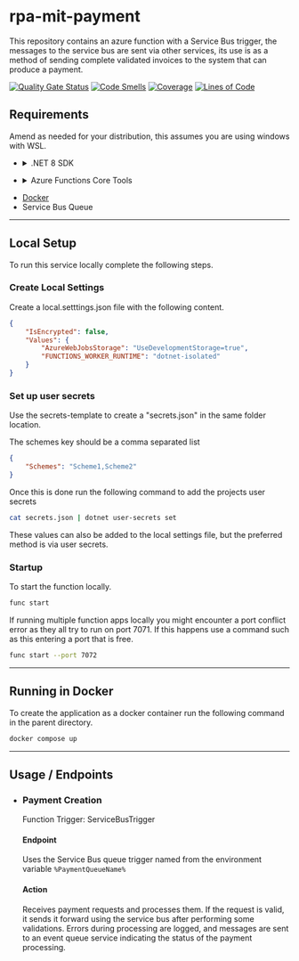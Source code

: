 # rpa-mit-payment

This repository contains an azure function with a Service Bus trigger, the messages to the service bus are sent via other services, its use is as a method of sending complete validated invoices to the system that can produce a payment.

[![Quality Gate Status](https://sonarcloud.io/api/project_badges/measure?project=est-mit-payment&metric=alert_status)](https://sonarcloud.io/summary/new_code?id=est-mit-payment) [![Code Smells](https://sonarcloud.io/api/project_badges/measure?project=est-mit-payment&metric=code_smells)](https://sonarcloud.io/summary/new_code?id=est-mit-payment) [![Coverage](https://sonarcloud.io/api/project_badges/measure?project=est-mit-payment&metric=coverage)](https://sonarcloud.io/summary/new_code?id=est-mit-payment) [![Lines of Code](https://sonarcloud.io/api/project_badges/measure?project=est-mit-payment&metric=ncloc)](https://sonarcloud.io/summary/new_code?id=est-mit-payment)

## Requirements

Amend as needed for your distribution, this assumes you are using windows with WSL. 

- <details>
    <summary> .NET 8 SDK </summary>
    
    #### Basic instructions for installing the .NET 8 SDK on a debian based system.
  
    Amend as needed for your distribution.

    ```bash
    wget https://packages.microsoft.com/config/debian/12/packages-microsoft-prod.deb -O packages-microsoft-prod.deb
    sudo dpkg -i packages-microsoft-prod.deb
    sudo apt-get update && sudo apt-get install -y dotnet-sdk-8.0
    ```
</details>

- <details>
    <summary> Azure Functions Core Tools </summary>
    
    ```bash
    sudo apt-get install azure-functions-core-tools-4
    ```
</details>

- [Docker](https://docs.docker.com/desktop/install/linux-install/)
- Service Bus Queue

---

## Local Setup

To run this service locally complete the following steps.
### Create Local Settings

Create a local.setttings.json file with the following content.

```json
{
    "IsEncrypted": false,
    "Values": {
        "AzureWebJobsStorage": "UseDevelopmentStorage=true",
        "FUNCTIONS_WORKER_RUNTIME": "dotnet-isolated"
    }
}
```

### Set up user secrets

Use the secrets-template to create a "secrets.json" in the same folder location.

The schemes key should be a comma separated list

```json
{
	"Schemes": "Scheme1,Scheme2"
}
```

Once this is done run the following command to add the projects user secrets

```bash
cat secrets.json | dotnet user-secrets set
```

These values can also be added to the local settings file, but the preferred method is via user secrets.
### Startup

To start the function locally.

```bash
func start
```

If running multiple function apps locally you might encounter a port conflict error as they all try to run on port 7071. If this happens use a command such as this entering a port that is free.

```bash
func start --port 7072
```

---
## Running in Docker

To create the application as a docker container run the following command in the parent directory.

```bash
docker compose up
```

---

## Usage / Endpoints

- ### Payment Creation
	Function Trigger: ServiceBusTrigger
	#### Endpoint
	Uses the Service Bus queue trigger named from the environment variable `%PaymentQueueName%`
	#### Action
	Receives payment requests and processes them. If the request is valid, it sends it forward using the service bus after performing some validations. Errors during processing are logged, and messages are sent to an event queue service indicating the status of the payment processing.